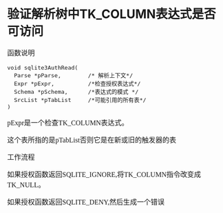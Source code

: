 # 验证解析树中TK_COLUMN表达式是否可访问
<font face="微软雅黑" size="3px">

函数说明
<pre>
void sqlite3AuthRead(
  Parse *pParse,        /* 解析上下文*/
  Expr *pExpr,          /*检查授权表达式*/
  Schema *pSchema,      /*表达式的模式 */
  SrcList *pTabList     /*可能引用的所有表*/
)</pre>

pExpr是一个检查TK_COLUMN表达式。

这个表所指的是pTabList否则它是在新或旧的触发器的表

工作流程

如果授权函数返回SQLITE_IGNORE,将TK_COLUMN指令改变成TK_NULL。

如果授权函数返回SQLITE_DENY,然后生成一个错误
